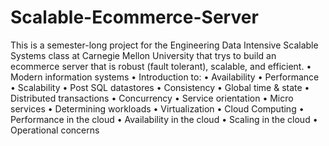 # Scalable-Ecommerce-Server
This is a semester-long project for the Engineering Data Intensive Scalable Systems class at Carnegie Mellon University that trys to build an ecommerce server that is robust (fault tolerant), scalable, and efficient.
• Modern information systems
• Introduction to: 
• Availability
• Performance 
• Scalability
• Post SQL datastores
• Consistency
• Global time & state
• Distributed transactions
• Concurrency
• Service orientation
• Micro services
• Determining workloads
• Virtualization
• Cloud Computing
• Performance in the cloud • Availability in the cloud
• Scaling in the cloud
• Operational concerns
